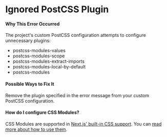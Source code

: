 # Ignored PostCSS Plugin

#### Why This Error Occurred

The project's custom PostCSS configuration attempts to configure unnecessary plugins:

- postcss-modules-values
- postcss-modules-scope
- postcss-modules-extract-imports
- postcss-modules-local-by-default
- postcss-modules

#### Possible Ways to Fix It

Remove the plugin specified in the error message from your custom PostCSS configuration.

#### How do I configure CSS Modules?

CSS Modules are supported in [Next.js' built-in CSS support](https://nextjs.org/docs/advanced-features/customizing-postcss-config).
You can [read more about how to use them](https://nextjs.org/docs/advanced-features/customizing-postcss-config).
